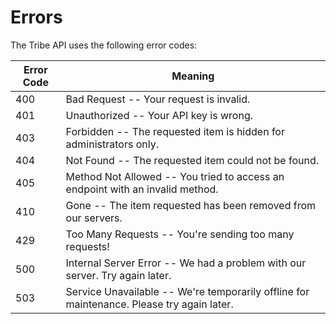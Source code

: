 # Errors

The Tribe API uses the following error codes:


Error Code | Meaning
---------- | -------
400 | Bad Request -- Your request is invalid.
401 | Unauthorized -- Your API key is wrong.
403 | Forbidden -- The requested item is hidden for administrators only.
404 | Not Found -- The requested item could not be found.
405 | Method Not Allowed -- You tried to access an endpoint with an invalid method.
410 | Gone -- The item requested has been removed from our servers.
429 | Too Many Requests -- You're sending too many requests!
500 | Internal Server Error -- We had a problem with our server. Try again later.
503 | Service Unavailable -- We're temporarily offline for maintenance. Please try again later.
